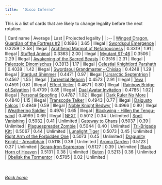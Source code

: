 ```yaml
---
title:  "Disco Inferno"
---
```


This is a list of cards that are likely to change legality before the next rotation.

| Card name | Average | Last | Projected legality |
| :-- |
[Winged Dragon, Guardian of the Fortress #2](https://db.ygoprodeck.com/card/?search=Winged%20Dragon,%20Guardian%20of%20the%20Fortress%20#2) | 0.1896 | 3.65 | Illegal |
[Swordsoul Emergence](https://db.ygoprodeck.com/card/?search=Swordsoul%20Emergence) | 0.3259 | 2.58 | Illegal |
[Archfiend Marmot of Nefariousness](https://db.ygoprodeck.com/card/?search=Archfiend%20Marmot%20of%20Nefariousness) | 0.3319 | 1.91 | Illegal |
[Stuffed Animal](https://db.ygoprodeck.com/card/?search=Stuffed%20Animal) | 0.3363 | 2.00 | Illegal |
[Myutant ST-46](https://db.ygoprodeck.com/card/?search=Myutant%20ST-46) | 0.3506 | 2.29 | Illegal |
[Awakening of the Sacred Beasts](https://db.ygoprodeck.com/card/?search=Awakening%20of%20the%20Sacred%20Beasts) | 0.3516 | 2.31 | Illegal |
[Paleozoic Dinomischus](https://db.ygoprodeck.com/card/?search=Paleozoic%20Dinomischus) | 0.3913 | 1.17 | Illegal |
[Celestial Knightlord Parshath](https://db.ygoprodeck.com/card/?search=Celestial%20Knightlord%20Parshath) | 0.4038 | 1.42 | Illegal |
[Swordsoul Grandmaster - Chixiao](https://db.ygoprodeck.com/card/?search=Swordsoul%20Grandmaster%20-%20Chixiao) | 0.4248 | 1.29 | Illegal |
[Stardust Shimmer](https://db.ygoprodeck.com/card/?search=Stardust%20Shimmer) | 0.4471 | 0.97 | Illegal |
[Ursarctic Septentrion](https://db.ygoprodeck.com/card/?search=Ursarctic%20Septentrion) | 0.4567 | 1.55 | Illegal |
[Torrential Reborn](https://db.ygoprodeck.com/card/?search=Torrential%20Reborn) | 0.4573 | 2.91 | Illegal |
[Teva](https://db.ygoprodeck.com/card/?search=Teva) | 0.4591 | 0.81 | Illegal |
[Effect Veiler](https://db.ygoprodeck.com/card/?search=Effect%20Veiler) | 0.4671 | 0.80 | Illegal |
[Rainbow Bridge of Salvation](https://db.ygoprodeck.com/card/?search=Rainbow%20Bridge%20of%20Salvation) | 0.4709 | 0.85 | Illegal |
[Dual Avatar Invitation](https://db.ygoprodeck.com/card/?search=Dual%20Avatar%20Invitation) | 0.4785 | 1.02 | Illegal |
[Personal Spoofing](https://db.ygoprodeck.com/card/?search=Personal%20Spoofing) | 0.4787 | 1.02 | Illegal |
[Dark Ruler No More](https://db.ygoprodeck.com/card/?search=Dark%20Ruler%20No%20More) | 0.4840 | 1.15 | Illegal |
[Transcode Talker](https://db.ygoprodeck.com/card/?search=Transcode%20Talker) | 0.4943 | 0.77 | Illegal |
[Daigusto Falcos](https://db.ygoprodeck.com/card/?search=Daigusto%20Falcos) | 0.4949 | 0.59 | Illegal |
[Noble Knight Bedwyr](https://db.ygoprodeck.com/card/?search=Noble%20Knight%20Bedwyr) | 0.4966 | 0.80 | Illegal |
[Weathering Soldier](https://db.ygoprodeck.com/card/?search=Weathering%20Soldier) | 0.4976 | 0.65 | Illegal |
[Blackwing - Hillen the Tengu-wind](https://db.ygoprodeck.com/card/?search=Blackwing%20-%20Hillen%20the%20Tengu-wind) | 0.4999 | 0.69 | Illegal |
[NEXT](https://db.ygoprodeck.com/card/?search=NEXT) | 0.5012 | 0.34 | Unlimited |
[Spell Vanishing](https://db.ygoprodeck.com/card/?search=Spell%20Vanishing) | 0.5032 | 0.41 | Unlimited |
[Gateway to Chaos](https://db.ygoprodeck.com/card/?search=Gateway%20to%20Chaos) | 0.5037 | 0.39 | Unlimited |
[Plaguespreader Zombie](https://db.ygoprodeck.com/card/?search=Plaguespreader%20Zombie) | 0.5044 | 0.40 | Unlimited |
[Tri-Brigade Kitt](https://db.ygoprodeck.com/card/?search=Tri-Brigade%20Kitt) | 0.5067 | 0.44 | Unlimited |
[Lunalight Tiger](https://db.ygoprodeck.com/card/?search=Lunalight%20Tiger) | 0.5073 | 0.45 | Unlimited |
[Right Arm of the Forbidden One](https://db.ygoprodeck.com/card/?search=Right%20Arm%20of%20the%20Forbidden%20One) | 0.5073 | 0.45 | Unlimited |
[Dragunity Knight - Areadbhair](https://db.ygoprodeck.com/card/?search=Dragunity%20Knight%20-%20Areadbhair) | 0.5118 | 0.36 | Unlimited |
[Aroma Garden](https://db.ygoprodeck.com/card/?search=Aroma%20Garden) | 0.5123 | 0.37 | Unlimited |
[Scrap-Iron Scarecrow](https://db.ygoprodeck.com/card/?search=Scrap-Iron%20Scarecrow) | 0.5127 | 0.39 | Unlimited |
[Black Horn of Heaven](https://db.ygoprodeck.com/card/?search=Black%20Horn%20of%20Heaven) | 0.5131 | 0.38 | Unlimited |
[Buten](https://db.ygoprodeck.com/card/?search=Buten) | 0.5213 | 0.36 | Unlimited |
[Obelisk the Tormentor](https://db.ygoprodeck.com/card/?search=Obelisk%20the%20Tormentor) | 0.5705 | 0.02 | Unlimited |

<br>

###### [Back home](index)